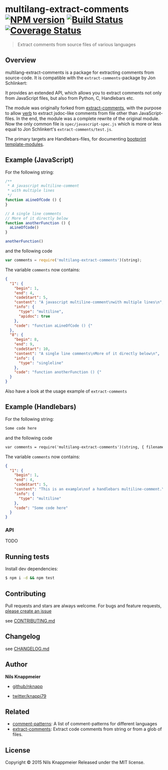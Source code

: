 # multilang-extract-comments [![NPM version](https://badge.fury.io/js/multilang-extract-comments.svg)](http://badge.fury.io/js/multilang-extract-comments)  [![Build Status](https://travis-ci.org/nknapp/multilang-extract-comments.svg)](https://travis-ci.org/nknapp/multilang-extract-comments)  [![Coverage Status](https://img.shields.io/coveralls/nknapp/multilang-extract-comments.svg)](https://coveralls.io/r/nknapp/multilang-extract-comments)

> Extract comments from source files of various languages

## Overview

multilang-extract-comments is a package for extracting comments from source-code. It is compatible with the
`extract-comments`-package by Jon Schlinkert:

It provides an extended API, which allows you to extract comments not only from JavaScript
files, but also from Python, C, Handlebars etc.

The module was originally forked from [extract-comments](https://github.com/jonschlinkert/extract-comments),
with the purpose to allow [verb](https://github.com/verbose/verb) to extract jsdoc-like comments from file
other than JavaScript-files. In the end, the module was a complete rewrite of the original module. Now the only
common file is `spec/javascript-spec.js` which is more or less equal to Jon Schlinkert's
`extract-comments/test.js`.

The primary targets are Handlebars-files, for documenting
[bootprint template-modules](https://github.com/nknapp/bootprint).

## Example (JavaScript)

For the following string:

```js
/**
 * A javascript multiline-comment
 * with multiple lines
 */
function aLineOfCode () {
}

// A single line comments
// More of it directly below
function anotherFunction () {
  aLineOfCode()
}

anotherFunction()
```

and the following code

```js
var comments = require('multilang-extract-comments')(string);
```

The variable `comments` now contains:

```json
{
  "1": {
    "begin": 1,
    "end": 4,
    "codeStart": 5,
    "content": "A javascript multiline-comment\nwith multiple lines\n",
    "info": {
      "type": "multiline",
      "apidoc": true
    },
    "code": "function aLineOfCode () {"
  },
  "8": {
    "begin": 8,
    "end": 9,
    "codeStart": 10,
    "content": "A single line comments\nMore of it directly below\n",
    "info": {
      "type": "singleline"
    },
    "code": "function anotherFunction () {"
  }
}
```

Also have a look at the usage example of `extract-comments`

## Example (Handlebars)

For the following string:

```hbs
Some code here
```

and the following code

```hbs
var comments = require('multilang-extract-comments')(string, { filename: 'handlebars.hbs'});
```

The variable `comments` now contains:

```json
{
  "1": {
    "begin": 1,
    "end": 4,
    "codeStart": 5,
    "content": "This is an example\nof a handlebars multiline-comment.\n",
    "info": {
      "type": "multiline"
    },
    "code": "Some code here"
  }
}
```

### API

TODO

## Running tests

Install dev dependencies:

```sh
$ npm i -d && npm test
```

## Contributing

Pull requests and stars are always welcome. For bugs and feature requests, [please create an issue](https://github.com/nknapp/multilang-extract-comments/issues/new)

see [CONTRIBUTING.md](./CONTRIBUTING.md)

## Changelog

see [CHANGELOG.md](./CHANGELOG.md)

## Author

**Nils Knappmeier**

+ [github/nknapp](https://github.com/nknapp)
* [twitter/knappi79](http://twitter.com/knappi79)

## Related

* [comment-patterns](https://github.com/nknapp/comment-patterns): A list of comment-patterns for different languages
* [extract-comments](https://github.com/jonschlinkert/extract-comments): Extract code comments from string or from a glob of files.

## License

Copyright © 2015 Nils Knappmeier
Released under the MIT license.